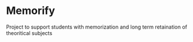 # Memorify
Project to support students with memorization and long term retaination of theoritical subjects
